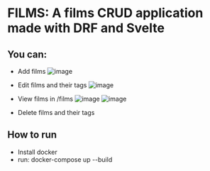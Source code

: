 # FILMS: A films CRUD application made with DRF and Svelte

## You can:
- Add films ![image](https://github.com/user-attachments/assets/33054873-d8dc-44e7-a54d-823e6a8032c0)

- Edit films and their tags ![image](https://github.com/user-attachments/assets/59e4fdc8-6e64-4554-aab6-c3451b6c7b52)

- View films in /films ![image](https://github.com/user-attachments/assets/a03cfdba-50a5-41c2-a9be-b9bd6e785e57) ![image](https://github.com/user-attachments/assets/35bc7b41-f8ca-4d5f-a893-e53e5c74d024)
- Delete films and their tags


## How to run
- Install docker
- run: docker-compose up --build
